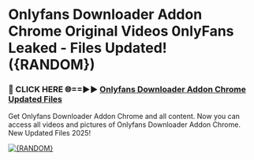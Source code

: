 # Onlyfans Downloader Addon Chrome Original Videos 0nlyFans Leaked - Files Updated! ({RANDOM})

<h3>🔴 CLICK HERE 🌐==►► <a href="https://betterlinks.top/A2PfLJ" rel="nofollow">Onlyfans Downloader Addon Chrome Updated Files</a></h3>

Get Onlyfans Downloader Addon Chrome and all content. Now you can access all videos and pictures of Onlyfans Downloader Addon Chrome. New Updated Files 2025!

[![{RANDOM}](https://i.imgur.com/ppqm5kG.gif)](https://betterlinks.top/A2PfLJ)